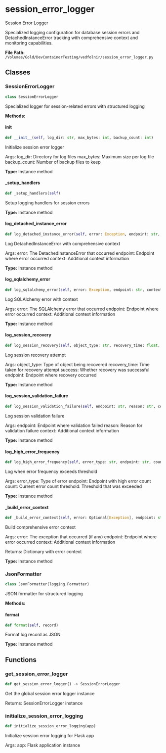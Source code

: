 # session_error_logger

Session Error Logger

Specialized logging configuration for database session errors and DetachedInstanceError
tracking with comprehensive context and monitoring capabilities.

**File Path:** `/Volumes/Gold/DevContainerTesting/vedfolnir/session_error_logger.py`

## Classes

### SessionErrorLogger

```python
class SessionErrorLogger
```

Specialized logger for session-related errors with structured logging

**Methods:**

#### __init__

```python
def __init__(self, log_dir: str, max_bytes: int, backup_count: int)
```

Initialize session error logger

Args:
    log_dir: Directory for log files
    max_bytes: Maximum size per log file
    backup_count: Number of backup files to keep

**Type:** Instance method

#### _setup_handlers

```python
def _setup_handlers(self)
```

Setup logging handlers for session errors

**Type:** Instance method

#### log_detached_instance_error

```python
def log_detached_instance_error(self, error: Exception, endpoint: str, context: Dict[str, Any])
```

Log DetachedInstanceError with comprehensive context

Args:
    error: The DetachedInstanceError that occurred
    endpoint: Endpoint where error occurred
    context: Additional context information

**Type:** Instance method

#### log_sqlalchemy_error

```python
def log_sqlalchemy_error(self, error: Exception, endpoint: str, context: Dict[str, Any])
```

Log SQLAlchemy error with context

Args:
    error: The SQLAlchemy error that occurred
    endpoint: Endpoint where error occurred
    context: Additional context information

**Type:** Instance method

#### log_session_recovery

```python
def log_session_recovery(self, object_type: str, recovery_time: float, success: bool, endpoint: str)
```

Log session recovery attempt

Args:
    object_type: Type of object being recovered
    recovery_time: Time taken for recovery attempt
    success: Whether recovery was successful
    endpoint: Endpoint where recovery occurred

**Type:** Instance method

#### log_session_validation_failure

```python
def log_session_validation_failure(self, endpoint: str, reason: str, context: Dict[str, Any])
```

Log session validation failure

Args:
    endpoint: Endpoint where validation failed
    reason: Reason for validation failure
    context: Additional context information

**Type:** Instance method

#### log_high_error_frequency

```python
def log_high_error_frequency(self, error_type: str, endpoint: str, count: int, threshold: int)
```

Log when error frequency exceeds threshold

Args:
    error_type: Type of error
    endpoint: Endpoint with high error count
    count: Current error count
    threshold: Threshold that was exceeded

**Type:** Instance method

#### _build_error_context

```python
def _build_error_context(self, error: Optional[Exception], endpoint: str, context: Dict[str, Any]) -> Dict[str, Any]
```

Build comprehensive error context

Args:
    error: The exception that occurred (if any)
    endpoint: Endpoint where error occurred
    context: Additional context information
    
Returns:
    Dictionary with error context

**Type:** Instance method

### JsonFormatter

```python
class JsonFormatter(logging.Formatter)
```

JSON formatter for structured logging

**Methods:**

#### format

```python
def format(self, record)
```

Format log record as JSON

**Type:** Instance method

## Functions

### get_session_error_logger

```python
def get_session_error_logger() -> SessionErrorLogger
```

Get the global session error logger instance

Returns:
    SessionErrorLogger instance

### initialize_session_error_logging

```python
def initialize_session_error_logging(app)
```

Initialize session error logging for Flask app

Args:
    app: Flask application instance


